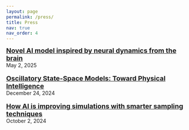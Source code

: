 ```yaml
---
layout: page
permalink: /press/
title: Press
nav: true
nav_order: 4
---
```


<a href="https://news.mit.edu/2025/novel-ai-model-inspired-neural-dynamics-from-brain-0502"><font size="4"><b>Novel AI model inspired by neural dynamics from the brain</b></font></a> 
<br>
May 2, 2025
<br>
<br>
<a href="https://www.forbes.com/sites/johnwerner/2024/12/24/oscillating-state-space-models-or-a-robot-does-thedishes/"><font size="4"><b>Oscillatory State-Space Models: Toward Physical Intelligence</b></font></a> 
<br>
December 24, 2024
<br>
<br>
<a href="https://news.mit.edu/2024/how-ai-improving-simulations-smarter-sampling-techniques-1002"><font size="4"><b>How AI is improving simulations with smarter sampling techniques</b></font></a>
<br>
October 2, 2024
